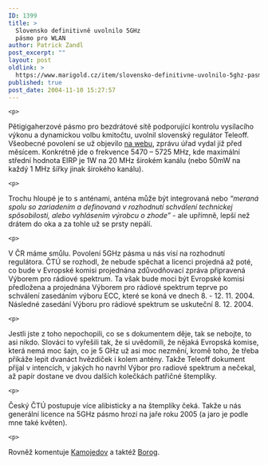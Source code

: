 ```yaml
---
ID: 1399
title: >
  Slovensko definitivně uvolnilo 5GHz
  pásmo pro WLAN
author: Patrick Zandl
post_excerpt: ""
layout: post
oldlink: >
  https://www.marigold.cz/item/slovensko-definitivne-uvolnilo-5ghz-pasmo-pro-wlan
published: true
post_date: 2004-11-10 15:27:57
---
```

	<p>
Pětigigaherzové pásmo pro bezdrátové sítě podporující kontrolu vysílacího výkonu a dynamickou volbu kmitočtu, uvolnil slovenský regulátor Teleoff. Všeobecné povolení se už objevilo <a href="http://www.teleoff.gov.sk/Vpovolenia/hiperlan2.html">na webu</a>, zprávu úřad vydal již před měsícem. Konkrétně jde o frekvence 5470 – 5725 MHz, kde maximální střední hodnota EIRP je 1W na 20 MHz širokém kanálu (nebo 50mW na každý 1 MHz šířky jinak širokého kanálu).</p>

	<p>
Trochu hloupé je to s anténami, anténa může být integrovaná nebo <i>&#8220;meraná spolu so zariadením a definovaná v rozhodnutí schválení technickej spôsobilosti, alebo vyhlásením výrobcu o zhode&#8221;</i> - ale upřímně, lepší než drátem do oka a za tohle už se prsty nepálí. </p>

	<p>
V ČR máme smůlu. Povolení 5GHz pásma u nás visí na rozhodnutí regulátora. ČTÚ se rozhodl, že nebude spěchat a licenci projedná až poté, co bude v Evropské komisi projednána zdůvodňovací zpráva připravená Výborem pro rádiové spektrum. Ta však bude moci být Evropské komisi předložena a projednána Výborem pro rádiové spektrum teprve po schválení zasedáním výboru ECC, které se koná ve dnech 8. - 12. 11. 2004. Následné zasedání Výboru pro rádiové spektrum se uskuteční 8. 12. 2004.</p>

	<p>
Jestli jste z toho nepochopili, co se s dokumentem děje, tak se nebojte, to asi nikdo. Slováci to vyřešili tak, že si uvědomili, že nějaká Evropská komise, která nemá moc šajn, co je 5 GHz už asi moc nezmění, kromě toho, že třeba přikáže lepit dvanáct hvězdiček i kolem antény. Takže Teleoff dokument přijal v intencích, v jakých ho navrhl Výbor pro radiové spektrum a nečekal, až papír dostane ve dvou dalších kolečkách patřičné štemplíky. </p>

	<p>
Český ČTÚ postupuje více alibisticky a na štemplíky čeká. Takže u nás generální licence na 5GHz pásmo hrozí na jaře roku 2005 (a jaro je podle mne také květen).</p>

	<p>
Rovněž komentuje <a href="http://vucako.bloguje.cz/82104_item.php">Kamojedov</a> a taktéž <a href="http://borog.bloguje.cz/78284_item.php">Borog</a>.
</p>
